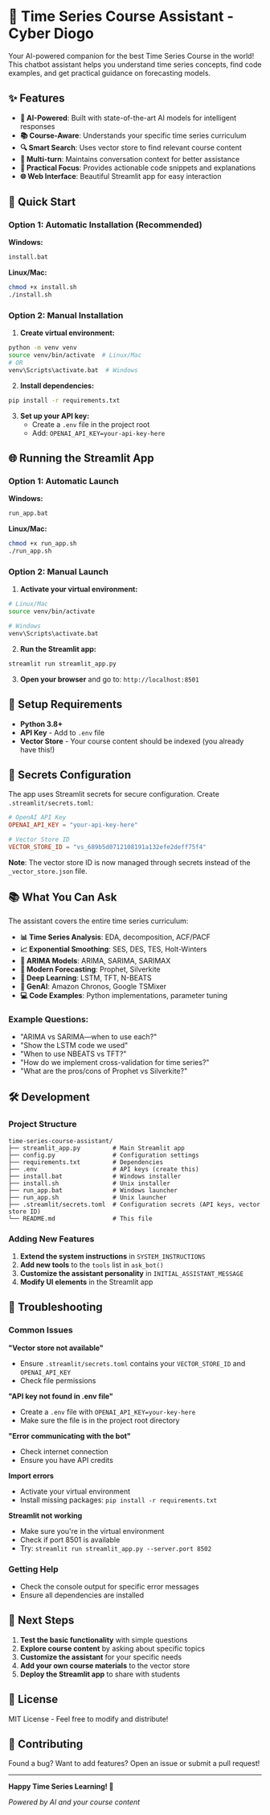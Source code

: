 # 🚀 Time Series Course Assistant - Cyber Diogo

Your AI-powered companion for the best Time Series Course in the world! This chatbot assistant helps you understand time series concepts, find code examples, and get practical guidance on forecasting models.

## ✨ Features

- **🤖 AI-Powered**: Built with state-of-the-art AI models for intelligent responses
- **📚 Course-Aware**: Understands your specific time series curriculum
- **🔍 Smart Search**: Uses vector store to find relevant course content
- **💬 Multi-turn**: Maintains conversation context for better assistance
- **🎯 Practical Focus**: Provides actionable code snippets and explanations
- **🌐 Web Interface**: Beautiful Streamlit app for easy interaction

## 🚀 Quick Start

### Option 1: Automatic Installation (Recommended)

**Windows:**
```bash
install.bat
```

**Linux/Mac:**
```bash
chmod +x install.sh
./install.sh
```

### Option 2: Manual Installation

1. **Create virtual environment:**
```bash
python -m venv venv
source venv/bin/activate  # Linux/Mac
# OR
venv\Scripts\activate.bat  # Windows
```

2. **Install dependencies:**
```bash
pip install -r requirements.txt
```

3. **Set up your API key:**
   - Create a `.env` file in the project root
   - Add: `OPENAI_API_KEY=your-api-key-here`

## 🌐 Running the Streamlit App

### Option 1: Automatic Launch

**Windows:**
```bash
run_app.bat
```

**Linux/Mac:**
```bash
chmod +x run_app.sh
./run_app.sh
```

### Option 2: Manual Launch

1. **Activate your virtual environment:**
```bash
# Linux/Mac
source venv/bin/activate

# Windows
venv\Scripts\activate.bat
```

2. **Run the Streamlit app:**
```bash
streamlit run streamlit_app.py
```

3. **Open your browser** and go to: `http://localhost:8501`

## 🔑 Setup Requirements

- **Python 3.8+**
- **API Key** - Add to `.env` file
- **Vector Store** - Your course content should be indexed (you already have this!)

## 🔐 Secrets Configuration

The app uses Streamlit secrets for secure configuration. Create `.streamlit/secrets.toml`:

```toml
# OpenAI API Key
OPENAI_API_KEY = "your-api-key-here"

# Vector Store ID
VECTOR_STORE_ID = "vs_689b5d0712108191a132efe2deff75f4"
```

**Note**: The vector store ID is now managed through secrets instead of the `_vector_store.json` file.

## 📚 What You Can Ask

The assistant covers the entire time series curriculum:

- **📊 Time Series Analysis**: EDA, decomposition, ACF/PACF
- **📈 Exponential Smoothing**: SES, DES, TES, Holt-Winters
- **🔄 ARIMA Models**: ARIMA, SARIMA, SARIMAX
- **🔮 Modern Forecasting**: Prophet, Silverkite
- **🧠 Deep Learning**: LSTM, TFT, N-BEATS
- **🤖 GenAI**: Amazon Chronos, Google TSMixer
- **💻 Code Examples**: Python implementations, parameter tuning

### Example Questions:
- "ARIMA vs SARIMA—when to use each?"
- "Show the LSTM code we used"
- "When to use NBEATS vs TFT?"
- "How do we implement cross-validation for time series?"
- "What are the pros/cons of Prophet vs Silverkite?"

## 🛠️ Development

### Project Structure
```
time-series-course-assistant/
├── streamlit_app.py         # Main Streamlit app
├── config.py                # Configuration settings
├── requirements.txt         # Dependencies
├── .env                     # API keys (create this)
├── install.bat              # Windows installer
├── install.sh               # Unix installer
├── run_app.bat              # Windows launcher
├── run_app.sh               # Unix launcher
├── .streamlit/secrets.toml  # Configuration secrets (API keys, vector store ID)
└── README.md                # This file
```

### Adding New Features
1. **Extend the system instructions** in `SYSTEM_INSTRUCTIONS`
2. **Add new tools** to the `tools` list in `ask_bot()`
3. **Customize the assistant personality** in `INITIAL_ASSISTANT_MESSAGE`
4. **Modify UI elements** in the Streamlit app

## 🔧 Troubleshooting

### Common Issues

**"Vector store not available"**
- Ensure `.streamlit/secrets.toml` contains your `VECTOR_STORE_ID` and `OPENAI_API_KEY`
- Check file permissions

**"API key not found in .env file"**
- Create a `.env` file with `OPENAI_API_KEY=your-key-here`
- Make sure the file is in the project root directory

**"Error communicating with the bot"**
- Check internet connection
- Ensure you have API credits

**Import errors**
- Activate your virtual environment
- Install missing packages: `pip install -r requirements.txt`

**Streamlit not working**
- Make sure you're in the virtual environment
- Check if port 8501 is available
- Try: `streamlit run streamlit_app.py --server.port 8502`

### Getting Help
- Check the console output for specific error messages
- Ensure all dependencies are installed

## 🎯 Next Steps

1. **Test the basic functionality** with simple questions
2. **Explore course content** by asking about specific topics
3. **Customize the assistant** for your specific needs
4. **Add your own course materials** to the vector store
5. **Deploy the Streamlit app** to share with students

## 📝 License

MIT License - Feel free to modify and distribute!

## 🤝 Contributing

Found a bug? Want to add features? Open an issue or submit a pull request!

---

**Happy Time Series Learning! 🎉**

*Powered by AI and your course content*
